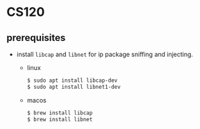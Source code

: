 # CS120
 
## prerequisites

- install `libcap` and `libnet` for ip package sniffing and injecting.

  - linux
  
    ```bash
    $ sudo apt install libcap-dev
    $ sudo apt install libnet1-dev
    ```

  - macos
 
    ```bash
    $ brew install libcap
    $ brew install libnet
    ```
